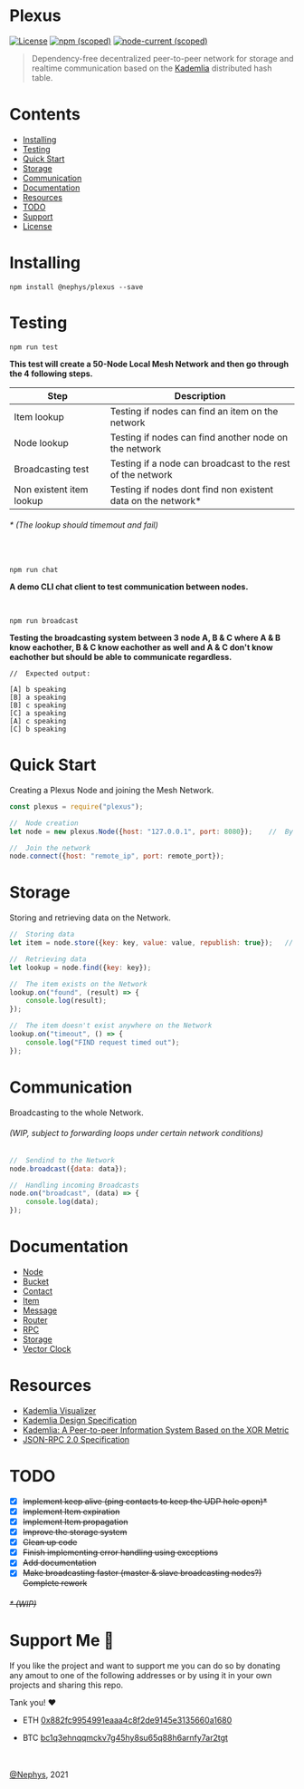# **Plexus**
[![License](https://img.shields.io/github/license/Nephys/plexus?style=flat-square)](LICENSE)
[![npm (scoped)](https://img.shields.io/npm/v/@nephys/plexus?style=flat-square)](https://www.npmjs.com/package/@nephys/plexus)
[![node-current (scoped)](https://img.shields.io/node/v/@nephys/plexus?style=flat-square)](https://www.npmjs.com/package/@nephys/plexus)


>Dependency-free decentralized peer-to-peer network for storage and realtime communication based on the [Kademlia](http://www.scs.stanford.edu/~dm/home/papers/kpos.pdf) distributed hash table.

# **Contents**
* [Installing](#installing)
* [Testing](#testing)
* [Quick Start](#quick-start)
* [Storage](#storage)
* [Communication](#communication)
* [Documentation](#documentation)
* [Resources](#resources)
* [TODO](#todo)
* [Support](#support-me-)
* [License](LICENSE)

# **Installing**
```
npm install @nephys/plexus --save
```

# **Testing**
```
npm run test
```
**This test will create a 50-Node Local Mesh Network and then go through the 4 following steps.**

Step | Description
------------ | -------------
Item lookup | Testing if nodes can find an item on the network
Node lookup | Testing if nodes can find another node on the network
Broadcasting test | Testing if a node can broadcast to the rest of the network
Non existent item lookup | Testing if nodes dont find non existent data on the network*
###### * (The lookup should timemout and fail)

<br>

```
npm run chat
```
**A demo CLI chat client to test communication between nodes.**

<br>

```
npm run broadcast
```
**Testing the broadcasting system between 3 node A, B & C where A & B know eachother, B & C know eachother as well and A & C don't know eachother but should be able to communicate regardless.**

```
//  Expected output:

[A] b speaking
[B] a speaking
[B] c speaking
[C] a speaking
[A] c speaking
[C] b speaking
```

# **Quick Start**
Creating a Plexus Node and joining the Mesh Network.
```js
const plexus = require("plexus");

//  Node creation
let node = new plexus.Node({host: "127.0.0.1", port: 8080});    //  By default the host and port are 127.0.0.1:8080

//  Join the network
node.connect({host: "remote_ip", port: remote_port});
```

# **Storage**
Storing and retrieving data on the Network.
```js
//  Storing data
let item = node.store({key: key, value: value, republish: true});   //  If no key is provided it will default to the hash of the value stored

//  Retrieving data
let lookup = node.find({key: key});

//  The item exists on the Network
lookup.on("found", (result) => {
    console.log(result);
});

//  The item doesn't exist anywhere on the Network
lookup.on("timeout", () => {
    console.log("FIND request timed out");
});
```

# **Communication**
Broadcasting to the whole Network.
###### (WIP, subject to forwarding loops under certain network conditions)
```js
//  Sendind to the Network
node.broadcast({data: data});

//  Handling incoming Broadcasts
node.on("broadcast", (data) => {
    console.log(data);
});
```

# **Documentation**
* [Node](docs/node.md)
* [Bucket](docs/bucket.md)
* [Contact](docs/contact.md)
* [Item](docs/item.md)
* [Message](docs/message.md)
* [Router](docs/router.md)
* [RPC](docs/rpc.md)
* [Storage](docs/storage.md)
* [Vector Clock](docs/vector_clock.md)

# **Resources**
* [Kademlia Visualizer](https://kelseyc18.github.io/kademlia_vis/basics/1/)
* [Kademlia Design Specification](http://xlattice.sourceforge.net/components/protocol/kademlia/specs.html)
* [Kademlia: A Peer-to-peer Information System Based on the XOR Metric](http://www.scs.stanford.edu/~dm/home/papers/kpos.pdf)
* [JSON-RPC 2.0 Specification](https://www.jsonrpc.org/specification)

# **TODO**
- [X] ~~Implement keep alive (ping contacts to keep the UDP hole open)*~~
- [X] ~~Implement Item expiration~~
- [X] ~~Implement Item propagation~~
- [X] ~~Improve the storage system~~
- [X] ~~Clean up code~~
- [X] ~~Finish implementing error handling using exceptions~~
- [X] ~~Add documentation~~
- [x] ~~Make broadcasting faster (master & slave broadcasting nodes?) Complete rework~~
###### ~~* (WIP)~~

# **Support Me 🤝**

If you like the project and want to support me you can do so by donating any amout to one of the following addresses or by using it in your own projects and sharing this repo.

Tank you! ❤️

* ETH [0x882fc9954991eaaa4c8f2de9145e3135660a1680](https://etherscan.io/address/0x882fc9954991eaaa4c8f2de9145e3135660a1680)

* BTC [bc1q3ehnqqmckv7g45hy8su65q88h6arnfy7ar2tgt](https://btc.com/bc1q3ehnqqmckv7g45hy8su65q88h6arnfy7ar2tgt)

\
\
[@Nephys](https://github.com/Nephys), 2021